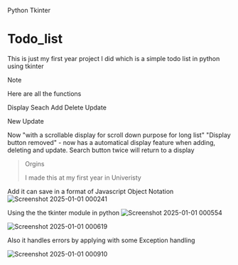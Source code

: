 Python Tkinter

# Todo_list
This is just my first year project I did which is a simple todo list in python using tkinter

> [!NOTE]
> Here are all the functions
> 
> Display
> Seach
> Add
> Delete
> Update
>
> New Update
> 
> Now "with a scrollable display for scroll down purpose for long list"
> "Display button removed" - now has a automatical display feature when adding, deleting and update.
> Search button twice will return to a display


> Orgins
>
> I made this at my first year in Univeristy 

Add it can save in a format of Javascript Object Notation
![Screenshot 2025-01-01 000241](https://github.com/user-attachments/assets/8ab54880-1cb6-41e6-854b-cafddb5af693)



Using the the tkinter module in python
![Screenshot 2025-01-01 000554](https://github.com/user-attachments/assets/7bec13d1-7587-443a-92bf-19c8b02732fd)

![Screenshot 2025-01-01 000619](https://github.com/user-attachments/assets/3bb3ae48-6e67-426e-a6b3-5e58d7998204)



Also it handles errors by applying with some Exception handling

![Screenshot 2025-01-01 000910](https://github.com/user-attachments/assets/05bb90d3-9968-41a7-a86b-370d916435a1)

